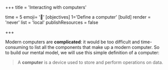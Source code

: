 +++
title = 'Interacting with computers'

time = 5
emoji= '🤝'
[objectives]
 1='Define a computer'
[build]
  render = 'never'
  list = 'local'
  publishResources = false

+++

Modern computers are **complicated**: it would be too difficult and time-consuming to list all the components that make up a modern computer. So to build our mental model, we will use this simple definition of a computer:

> A **computer** is a device used to store and perform operations on data.
